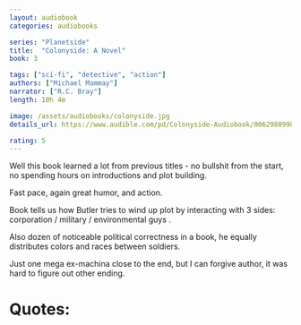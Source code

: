 ```yaml
---
layout: audiobook
categories: audiobooks

series: "Planetside"
title:  "Colonyside: A Novel"
book: 3

tags: ["sci-fi", "detective", "action"]
authors: ["Michael Mammay"]
narrator: ["R.C. Bray"]
length: 10h 4m

image: /assets/audiobooks/colonyside.jpg
details_url: https://www.audible.com/pd/Colonyside-Audiobook/0062980998

rating: 5
---
```


Well this book learned a lot from previous titles - no bullshit from the start, no spending hours on introductions and plot building.

Fast pace, again great humor, and action.

Book tells us how Butler tries to wind up plot by interacting with 3 sides: corporation / military / environmental guys .

Also dozen of noticeable political correctness in a book, he equally distributes colors and races between soldiers.

Just one mega ex-machina close to the end, but I can forgive author, it was hard to figure out other ending.

# Quotes: 
